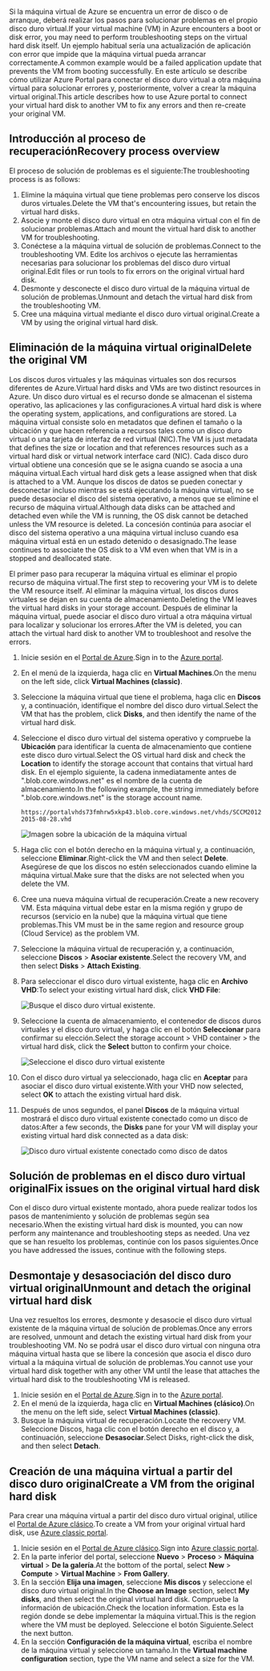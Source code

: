 <span data-ttu-id="30649-101">Si la máquina virtual de Azure se encuentra un error de disco o de arranque, deberá realizar los pasos para solucionar problemas en el propio disco duro virtual.</span><span class="sxs-lookup"><span data-stu-id="30649-101">If your virtual machine (VM) in Azure encounters a boot or disk error, you may need to perform troubleshooting steps on the virtual hard disk itself.</span></span> <span data-ttu-id="30649-102">Un ejemplo habitual sería una actualización de aplicación con error que impide que la máquina virtual pueda arrancar correctamente.</span><span class="sxs-lookup"><span data-stu-id="30649-102">A common example would be a failed application update that prevents the VM from booting successfully.</span></span> <span data-ttu-id="30649-103">En este artículo se describe cómo utilizar Azure Portal para conectar el disco duro virtual a otra máquina virtual para solucionar errores y, posteriormente, volver a crear la máquina virtual original.</span><span class="sxs-lookup"><span data-stu-id="30649-103">This article describes how to use Azure portal to connect your virtual hard disk to another VM to fix any errors and then re-create your original VM.</span></span>

## <a name="recovery-process-overview"></a><span data-ttu-id="30649-104">Introducción al proceso de recuperación</span><span class="sxs-lookup"><span data-stu-id="30649-104">Recovery process overview</span></span>
<span data-ttu-id="30649-105">El proceso de solución de problemas es el siguiente:</span><span class="sxs-lookup"><span data-stu-id="30649-105">The troubleshooting process is as follows:</span></span>

1. <span data-ttu-id="30649-106">Elimine la máquina virtual que tiene problemas pero conserve los discos duros virtuales.</span><span class="sxs-lookup"><span data-stu-id="30649-106">Delete the VM that's encountering issues, but retain the virtual hard disks.</span></span>
2. <span data-ttu-id="30649-107">Asocie y monte el disco duro virtual en otra máquina virtual con el fin de solucionar problemas.</span><span class="sxs-lookup"><span data-stu-id="30649-107">Attach and mount the virtual hard disk to another VM for troubleshooting.</span></span>
3. <span data-ttu-id="30649-108">Conéctese a la máquina virtual de solución de problemas.</span><span class="sxs-lookup"><span data-stu-id="30649-108">Connect to the troubleshooting VM.</span></span> <span data-ttu-id="30649-109">Edite los archivos o ejecute las herramientas necesarias para solucionar los problemas del disco duro virtual original.</span><span class="sxs-lookup"><span data-stu-id="30649-109">Edit files or run tools to fix errors on the original virtual hard disk.</span></span>
4. <span data-ttu-id="30649-110">Desmonte y desconecte el disco duro virtual de la máquina virtual de solución de problemas.</span><span class="sxs-lookup"><span data-stu-id="30649-110">Unmount and detach the virtual hard disk from the troubleshooting VM.</span></span>
5. <span data-ttu-id="30649-111">Cree una máquina virtual mediante el disco duro virtual original.</span><span class="sxs-lookup"><span data-stu-id="30649-111">Create a VM by using the original virtual hard disk.</span></span>

## <a name="delete-the-original-vm"></a><span data-ttu-id="30649-112">Eliminación de la máquina virtual original</span><span class="sxs-lookup"><span data-stu-id="30649-112">Delete the original VM</span></span>
<span data-ttu-id="30649-113">Los discos duros virtuales y las máquinas virtuales son dos recursos diferentes de Azure.</span><span class="sxs-lookup"><span data-stu-id="30649-113">Virtual hard disks and VMs are two distinct resources in Azure.</span></span> <span data-ttu-id="30649-114">Un disco duro virtual es el recurso donde se almacenan el sistema operativo, las aplicaciones y las configuraciones.</span><span class="sxs-lookup"><span data-stu-id="30649-114">A virtual hard disk is where the operating system, applications, and configurations are stored.</span></span> <span data-ttu-id="30649-115">La máquina virtual consiste solo en metadatos que definen el tamaño o la ubicación y que hacen referencia a recursos tales como un disco duro virtual o una tarjeta de interfaz de red virtual (NIC).</span><span class="sxs-lookup"><span data-stu-id="30649-115">The VM is just metadata that defines the size or location and that references resources such as a virtual hard disk or virtual network interface card (NIC).</span></span> <span data-ttu-id="30649-116">Cada disco duro virtual obtiene una concesión que se le asigna cuando se asocia a una máquina virtual.</span><span class="sxs-lookup"><span data-stu-id="30649-116">Each virtual hard disk gets a lease assigned when that disk is attached to a VM.</span></span> <span data-ttu-id="30649-117">Aunque los discos de datos se pueden conectar y desconectar incluso mientras se está ejecutando la máquina virtual, no se puede desasociar el disco del sistema operativo, a menos que se elimine el recurso de máquina virtual.</span><span class="sxs-lookup"><span data-stu-id="30649-117">Although data disks can be attached and detached even while the VM is running, the OS disk cannot be detached unless the VM resource is deleted.</span></span> <span data-ttu-id="30649-118">La concesión continúa para asociar el disco del sistema operativo a una máquina virtual incluso cuando esa máquina virtual está en un estado detenido o desasignado.</span><span class="sxs-lookup"><span data-stu-id="30649-118">The lease continues to associate the OS disk to a VM even when that VM is in a stopped and deallocated state.</span></span>

<span data-ttu-id="30649-119">El primer paso para recuperar la máquina virtual es eliminar el propio recurso de máquina virtual.</span><span class="sxs-lookup"><span data-stu-id="30649-119">The first step to recovering your VM is to delete the VM resource itself.</span></span> <span data-ttu-id="30649-120">Al eliminar la máquina virtual, los discos duros virtuales se dejan en su cuenta de almacenamiento.</span><span class="sxs-lookup"><span data-stu-id="30649-120">Deleting the VM leaves the virtual hard disks in your storage account.</span></span> <span data-ttu-id="30649-121">Después de eliminar la máquina virtual, puede asociar el disco duro virtual a otra máquina virtual para localizar y solucionar los errores.</span><span class="sxs-lookup"><span data-stu-id="30649-121">After the VM is deleted, you can attach the virtual hard disk to another VM to troubleshoot and resolve the errors.</span></span> 

1. <span data-ttu-id="30649-122">Inicie sesión en el [Portal de Azure](https://portal.azure.com).</span><span class="sxs-lookup"><span data-stu-id="30649-122">Sign in to the [Azure portal](https://portal.azure.com).</span></span> 
2. <span data-ttu-id="30649-123">En el menú de la izquierda, haga clic en **Virtual Machines**.</span><span class="sxs-lookup"><span data-stu-id="30649-123">On the menu on the left side, click **Virtual Machines (classic)**.</span></span>
3. <span data-ttu-id="30649-124">Seleccione la máquina virtual que tiene el problema, haga clic en **Discos** y, a continuación, identifique el nombre del disco duro virtual.</span><span class="sxs-lookup"><span data-stu-id="30649-124">Select the VM that has the problem, click **Disks**, and then identify the name of the virtual hard disk.</span></span> 
4. <span data-ttu-id="30649-125">Seleccione el disco duro virtual del sistema operativo y compruebe la **Ubicación** para identificar la cuenta de almacenamiento que contiene este disco duro virtual.</span><span class="sxs-lookup"><span data-stu-id="30649-125">Select the OS virtual hard disk and check the **Location** to identify the storage account that contains that virtual hard disk.</span></span> <span data-ttu-id="30649-126">En el ejemplo siguiente, la cadena inmediatamente antes de ".blob.core.windows.net" es el nombre de la cuenta de almacenamiento.</span><span class="sxs-lookup"><span data-stu-id="30649-126">In the following example, the string immediately before ".blob.core.windows.net" is the storage account name.</span></span>

    ```
    https://portalvhds73fmhrw5xkp43.blob.core.windows.net/vhds/SCCM2012-2015-08-28.vhd
    ```

    ![Imagen sobre la ubicación de la máquina virtual](./media/virtual-machines-classic-recovery-disks-portal/vm-location.png)

5. <span data-ttu-id="30649-128">Haga clic con el botón derecho en la máquina virtual y, a continuación, seleccione **Eliminar**.</span><span class="sxs-lookup"><span data-stu-id="30649-128">Right-click the VM and then select **Delete**.</span></span> <span data-ttu-id="30649-129">Asegúrese de que los discos no estén seleccionados cuando elimine la máquina virtual.</span><span class="sxs-lookup"><span data-stu-id="30649-129">Make sure that the disks are not selected when you delete the VM.</span></span>
6. <span data-ttu-id="30649-130">Cree una nueva máquina virtual de recuperación.</span><span class="sxs-lookup"><span data-stu-id="30649-130">Create a new recovery VM.</span></span> <span data-ttu-id="30649-131">Esta máquina virtual debe estar en la misma región y grupo de recursos (servicio en la nube) que la máquina virtual que tiene problemas.</span><span class="sxs-lookup"><span data-stu-id="30649-131">This VM must be in the same region and resource group (Cloud Service) as the problem VM.</span></span>
7. <span data-ttu-id="30649-132">Seleccione la máquina virtual de recuperación y, a continuación, seleccione **Discos** > **Asociar existente**.</span><span class="sxs-lookup"><span data-stu-id="30649-132">Select the recovery VM, and then select **Disks** > **Attach Existing**.</span></span>
8. <span data-ttu-id="30649-133">Para seleccionar el disco duro virtual existente, haga clic en **Archivo VHD**:</span><span class="sxs-lookup"><span data-stu-id="30649-133">To select your existing virtual hard disk, click **VHD File**:</span></span>

    ![Busque el disco duro virtual existente.](./media/virtual-machines-classic-recovery-disks-portal/select-vhd-location.png)

9. <span data-ttu-id="30649-135">Seleccione la cuenta de almacenamiento, el contenedor de discos duros virtuales y el disco duro virtual, y haga clic en el botón **Seleccionar** para confirmar su elección.</span><span class="sxs-lookup"><span data-stu-id="30649-135">Select the storage account > VHD container > the virtual hard disk, click the **Select** button to confirm your choice.</span></span>

    ![Seleccione el disco duro virtual existente](./media/virtual-machines-classic-recovery-disks-portal/select-vhd.png)

10. <span data-ttu-id="30649-137">Con el disco duro virtual ya seleccionado, haga clic en **Aceptar** para asociar el disco duro virtual existente.</span><span class="sxs-lookup"><span data-stu-id="30649-137">With your VHD now selected, select **OK** to attach the existing virtual hard disk.</span></span>
11. <span data-ttu-id="30649-138">Después de unos segundos, el panel **Discos** de la máquina virtual mostrará el disco duro virtual existente conectado como un disco de datos:</span><span class="sxs-lookup"><span data-stu-id="30649-138">After a few seconds, the **Disks** pane for your VM will display your existing virtual hard disk connected as a data disk:</span></span>

    ![Disco duro virtual existente conectado como disco de datos](./media/virtual-machines-classic-recovery-disks-portal/attached-disk.png)

## <a name="fix-issues-on-the-original-virtual-hard-disk"></a><span data-ttu-id="30649-140">Solución de problemas en el disco duro virtual original</span><span class="sxs-lookup"><span data-stu-id="30649-140">Fix issues on the original virtual hard disk</span></span>
<span data-ttu-id="30649-141">Con el disco duro virtual existente montado, ahora puede realizar todos los pasos de mantenimiento y solución de problemas según sea necesario.</span><span class="sxs-lookup"><span data-stu-id="30649-141">When the existing virtual hard disk is mounted, you can now perform any maintenance and troubleshooting steps as needed.</span></span> <span data-ttu-id="30649-142">Una vez que se han resuelto los problemas, continúe con los pasos siguientes.</span><span class="sxs-lookup"><span data-stu-id="30649-142">Once you have addressed the issues, continue with the following steps.</span></span>

## <a name="unmount-and-detach-the-original-virtual-hard-disk"></a><span data-ttu-id="30649-143">Desmontaje y desasociación del disco duro virtual original</span><span class="sxs-lookup"><span data-stu-id="30649-143">Unmount and detach the original virtual hard disk</span></span>
<span data-ttu-id="30649-144">Una vez resueltos los errores, desmonte y desasocie el disco duro virtual existente de la máquina virtual de solución de problemas.</span><span class="sxs-lookup"><span data-stu-id="30649-144">Once any errors are resolved, unmount and detach the existing virtual hard disk from your troubleshooting VM.</span></span> <span data-ttu-id="30649-145">No se podrá usar el disco duro virtual con ninguna otra máquina virtual hasta que se libere la concesión que asocia el disco duro virtual a la máquina virtual de solución de problemas.</span><span class="sxs-lookup"><span data-stu-id="30649-145">You cannot use your virtual hard disk together with any other VM until the lease that attaches the virtual hard disk to the troubleshooting VM is released.</span></span>  

1. <span data-ttu-id="30649-146">Inicie sesión en el [Portal de Azure](https://portal.azure.com).</span><span class="sxs-lookup"><span data-stu-id="30649-146">Sign in to the [Azure portal](https://portal.azure.com).</span></span> 
2. <span data-ttu-id="30649-147">En el menú de la izquierda, haga clic en **Virtual Machines (clásico)**.</span><span class="sxs-lookup"><span data-stu-id="30649-147">On the menu on the left side, select **Virtual Machines (classic)**.</span></span>
3. <span data-ttu-id="30649-148">Busque la máquina virtual de recuperación.</span><span class="sxs-lookup"><span data-stu-id="30649-148">Locate the recovery VM.</span></span> <span data-ttu-id="30649-149">Seleccione Discos, haga clic con el botón derecho en el disco y, a continuación, seleccione **Desasociar**.</span><span class="sxs-lookup"><span data-stu-id="30649-149">Select Disks, right-click the disk, and then select **Detach**.</span></span>

## <a name="create-a-vm-from-the-original-hard-disk"></a><span data-ttu-id="30649-150">Creación de una máquina virtual a partir del disco duro original</span><span class="sxs-lookup"><span data-stu-id="30649-150">Create a VM from the original hard disk</span></span>

<span data-ttu-id="30649-151">Para crear una máquina virtual a partir del disco duro virtual original, utilice el [Portal de Azure clásico](https://manage.windowsazure.com).</span><span class="sxs-lookup"><span data-stu-id="30649-151">To create a VM from your original virtual hard disk, use [Azure classic portal](https://manage.windowsazure.com).</span></span>

1. <span data-ttu-id="30649-152">Inicie sesión en el [Portal de Azure clásico](https://manage.windowsazure.com).</span><span class="sxs-lookup"><span data-stu-id="30649-152">Sign into [Azure classic portal](https://manage.windowsazure.com).</span></span>
2. <span data-ttu-id="30649-153">En la parte inferior del portal, seleccione **Nuevo** > **Proceso** > **Máquina virtual** > **De la galería**.</span><span class="sxs-lookup"><span data-stu-id="30649-153">At the bottom of the portal, select **New** > **Compute** > **Virtual Machine** > **From Gallery**.</span></span>
3. <span data-ttu-id="30649-154">En la sección **Elija una imagen**, seleccione **Mis discos** y seleccione el disco duro virtual original.</span><span class="sxs-lookup"><span data-stu-id="30649-154">In the **Choose an Image** section, select **My disks**, and then select the original virtual hard disk.</span></span> <span data-ttu-id="30649-155">Compruebe la información de ubicación.</span><span class="sxs-lookup"><span data-stu-id="30649-155">Check the location information.</span></span> <span data-ttu-id="30649-156">Esta es la región donde se debe implementar la máquina virtual.</span><span class="sxs-lookup"><span data-stu-id="30649-156">This is the region where the VM must be deployed.</span></span> <span data-ttu-id="30649-157">Seleccione el botón Siguiente.</span><span class="sxs-lookup"><span data-stu-id="30649-157">Select the next button.</span></span>
4. <span data-ttu-id="30649-158">En la sección **Configuración de la máquina virtual**, escriba el nombre de la máquina virtual y seleccione un tamaño.</span><span class="sxs-lookup"><span data-stu-id="30649-158">In the **Virtual machine configuration** section, type the VM name and select a size for the VM.</span></span>